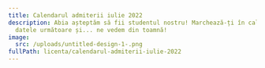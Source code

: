 ```yaml
---
title: Calendarul admiterii iulie 2022
description: Abia așteptăm să fii studentul nostru! Marchează-ți în calendar
  datele următoare și... ne vedem din toamnă!
image:
  src: /uploads/untitled-design-1-.png
fullPath: licenta/calendarul-admiterii-iulie-2022
---
```

<Timeline slug="admitere-cti-is-licență"></Timeline>

<Attachment label="Pentru mai multe detalii sau informații despre admiterea la învățământul la distanță sau cu frecvență redusă, te rugăm să accesezi acest link." external="https://www.upt.ro/Informatii_admitere-licenta-2022_1536_ro.html"></Attachment>